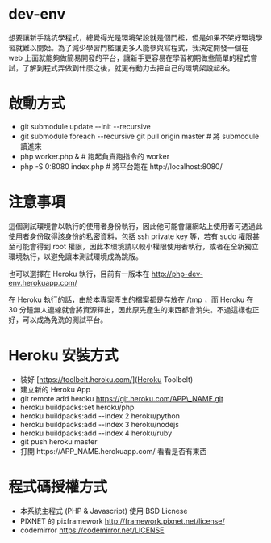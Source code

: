 # dev-env

想要讓新手跳坑學程式，總覺得光是環境架設就是個門檻，但是如果不架好環境學習就難以開始。為了減少學習門檻讓更多人能參與寫程式，我決定開發一個在 web 上面就能夠做簡易開發的平台，讓新手更容易在學習初期做些簡單的程式嘗試，了解到程式弄做到什麼之後，就更有動力去把自己的環境架設起來。

啟動方式
========
* git submodule update --init --recursive
* git submodule foreach --recursive git pull origin master # 將 submodule 讀進來
* php worker.php &  # 跑起負責跑指令的 worker
* php -S 0:8080 index.php  # 將平台跑在 http://localhost:8080/

注意事項
========
這個測試環境會以執行的使用者身份執行，因此他可能會讓網站上使用者可透過此使用者身份取得該身份的私密資料，包括 ssh private key 等，若有 sudo 權限甚至可能會得到 root 權限，因此本環境請以較小權限使用者執行，或者在全新獨立環境執行，以避免讓本測試環境成為跳版。

也可以選擇在 Heroku 執行，目前有一版本在 http://php-dev-env.herokuapp.com/

在 Heroku 執行的話，由於本專案產生的檔案都是存放在 /tmp ，而 Heroku 在 30 分鐘無人連線就會將資源釋出，因此原先產生的東西都會消失。不過這樣也正好，可以成為免洗的測試平台。

Heroku 安裝方式
===============
* 裝好 [https://toolbelt.heroku.com/](Heroku Toolbelt)
* 建立新的 Heroku App
* git remote add heroku https://git.heroku.com/APP\_NAME.git
* heroku buildpacks:set heroku/php
* heroku buildpacks:add --index 2 heroku/python
* heroku buildpacks:add --index 3 heroku/nodejs
* heroku buildpacks:add --index 4 heroku/ruby
* git push heroku master
* 打開 https://APP\_NAME.herokuapp.com/ 看看是否有東西

程式碼授權方式
==============
* 本系統主程式 (PHP & Javascript) 使用 BSD Licnese
* PIXNET 的 pixframework  http://framework.pixnet.net/license/
* codemirror https://codemirror.net/LICENSE

